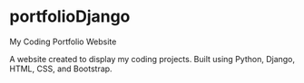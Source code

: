 # portfolioDjango
My Coding Portfolio Website

A website created to display my coding projects. Built using Python, Django, HTML, CSS, and Bootstrap. 
